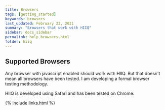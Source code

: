 ```yaml
---
title: Browsers 
tags: [getting_started]
keywords: browsers
last_updated: February 22, 2021
summary: "Browsers that work with HIIQ"
sidebar: docs_sidebar
permalink: help_browsers.html
folder: hiiq
---
```


## Supported Browsers
Any browser with javascript enabled should work with HIIQ. But that doesn't mean all browsers have been tested. I am developing a formal browser testing methodology.

HIIQ is developed using Safari and has been tested on Chrome.

{% include links.html %}
